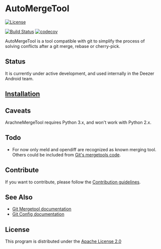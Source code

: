 # AutoMergeTool

[![License](https://img.shields.io/badge/License-Apache%202.0-blue.svg)](https://opensource.org/licenses/Apache-2.0)

[![Build Status](https://travis-ci.org/xgouchet/AutoMergeTool.svg?branch=master)](https://travis-ci.org/xgouchet/AutoMergeTool) [![codecov](https://codecov.io/gh/xgouchet/AutoMergeTool/branch/master/graph/badge.svg)](https://codecov.io/gh/xgouchet/AutoMergeTool)

AutoMergeTool is a tool compatible with git to simplify the process of solving conflicts after a git merge, rebase or cherry-pick.

## Status

It is currently under active development, and used internally in the Deezer Android team.

## [Installation](https://github.com/xgouchet/AutoMergeTool/wiki/Installation)

## Caveats

ArachneMergeTool requires Python 3.x, and won't work with Python 2.x.

## Todo

 - For now only meld and opendiff are recognized as known merging tool. Others could be included from [Git's mergetools code](https://github.com/git/git/tree/master/mergetools).

## Contribute

If you want to contribute, please follow the [Contribution guidelines](https://github.com/xgouchet/AutoMergeTool/wiki/Contribute).

## See Also

 - [Git Mergetool documentation](https://git-scm.com/docs/git-mergetool)
 - [Git Config documentation](https://git-scm.com/docs/git-config)

## License

This program is distributed under the [Apache License 2.0](https://opensource.org/licenses/Apache-2.0)

